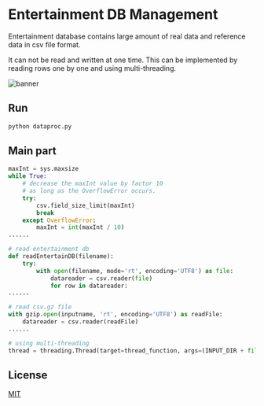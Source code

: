 # Entertainment DB Management

Entertainment database contains large amount of real data and reference data in csv file format.

It can not be read and written at one time. This can be implemented by reading rows one by one and using multi-threading.

![banner](https://https://github.com/TruePai/Entertainment-DB-Management/https://github.com/TruePai/Entertainment-DB-Management/tree/master/screenshot/1.png)

## Run

```bash
python dataproc.py
```

## Main part

```python
maxInt = sys.maxsize
while True:
    # decrease the maxInt value by factor 10
    # as long as the OverflowError occurs.
    try:
        csv.field_size_limit(maxInt)
        break
    except OverflowError:
        maxInt = int(maxInt / 10)
......

# read entertainment db
def readEntertainDB(filename):
    try:
        with open(filename, mode='rt', encoding='UTF8') as file:
            datareader = csv.reader(file)
            for row in datareader:
......

# read csv.gz file
with gzip.open(inputname, 'rt', encoding='UTF8') as readFile:
    datareader = csv.reader(readFile)
......

# using multi-threading
thread = threading.Thread(target=thread_function, args=(INPUT_DIR + file, datawriter))
```

## License
[MIT](https://choosealicense.com/licenses/mit/)